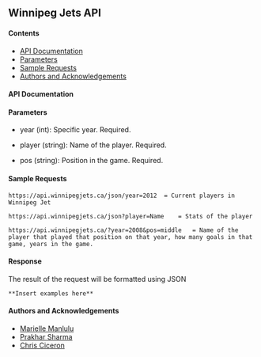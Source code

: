 ## Winnipeg Jets API

#### Contents
- [API Documentation](#api-documentation)
- [Parameters](#parameters)
- [Sample Requests](#sample-requests)
- [Authors and Acknowledgements](#authors-and-acknowledgements)

#### API Documentation

#### Parameters

- year (int): Specific year. Required. 

- player (string): Name of the player. Required.

- pos (string): Position in the game. Required.


#### Sample Requests

``` 
https://api.winnipegjets.ca/json/year=2012 	= Current players in Winnipeg Jet

https://api.winnipegjets.ca/json?player=Name 	= Stats of the player

https://api.winnipegjets.ca/?year=2008&pos=middle 	= Name of the player that played that position on that year, how many goals in that game, years in the game.

```

#### Response

The result of the request will be formatted using JSON

```
**Insert examples here**
```

#### Authors and Acknowledgements

- [Marielle Manlulu](https://github.com/mariellemanlulu)
- [Prakhar Sharma](https://github.com/Neil3108)
- [Chris Ciceron](https://github.com/chrisciceron)
